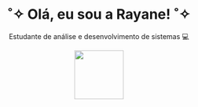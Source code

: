 

 
 <div align="center">
    <h1>  ˚✧  Olá, eu sou a Rayane!  ˚✧   </h1>
 <p> Estudante de análise e desenvolvimento de sistemas 💻</p>
 
</div>



  
 

<div align="center">
  <a href="https://github.com/Rayane-Novaes"><img height="100em" src="https://github-readme-stats.vercel.app/api?username=Rayane-Novaes&show_icons=true&theme=tokyonight&include_all_commits=true&count_private=true"/>
   



</div>
 
  
  
  
 

